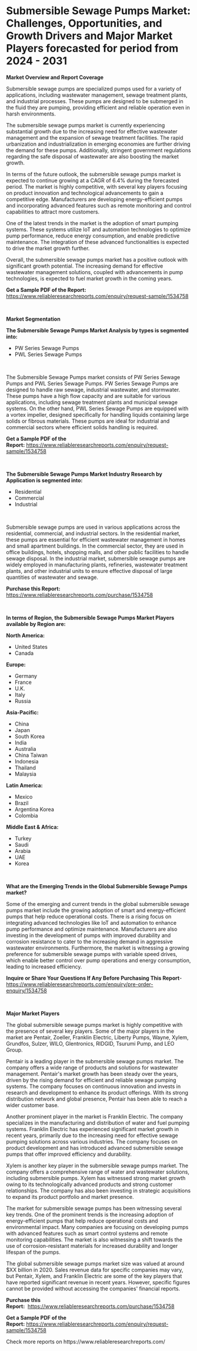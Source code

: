 <p><h1>Submersible Sewage Pumps Market: Challenges, Opportunities, and Growth Drivers and Major Market Players forecasted for period from 2024 - 2031</h1></p><p><strong>Market Overview and Report Coverage</strong></p>
<p><p>Submersible sewage pumps are specialized pumps used for a variety of applications, including wastewater management, sewage treatment plants, and industrial processes. These pumps are designed to be submerged in the fluid they are pumping, providing efficient and reliable operation even in harsh environments.</p><p>The submersible sewage pumps market is currently experiencing substantial growth due to the increasing need for effective wastewater management and the expansion of sewage treatment facilities. The rapid urbanization and industrialization in emerging economies are further driving the demand for these pumps. Additionally, stringent government regulations regarding the safe disposal of wastewater are also boosting the market growth.</p><p>In terms of the future outlook, the submersible sewage pumps market is expected to continue growing at a CAGR of 6.4% during the forecasted period. The market is highly competitive, with several key players focusing on product innovation and technological advancements to gain a competitive edge. Manufacturers are developing energy-efficient pumps and incorporating advanced features such as remote monitoring and control capabilities to attract more customers.</p><p>One of the latest trends in the market is the adoption of smart pumping systems. These systems utilize IoT and automation technologies to optimize pump performance, reduce energy consumption, and enable predictive maintenance. The integration of these advanced functionalities is expected to drive the market growth further.</p><p>Overall, the submersible sewage pumps market has a positive outlook with significant growth potential. The increasing demand for effective wastewater management solutions, coupled with advancements in pump technologies, is expected to fuel market growth in the coming years.</p></p>
<p><strong>Get a Sample PDF of the Report:</strong> <a href="https://www.reliableresearchreports.com/enquiry/request-sample/1534758">https://www.reliableresearchreports.com/enquiry/request-sample/1534758</a></p>
<p>&nbsp;</p>
<p><strong>Market Segmentation</strong></p>
<p><strong>The Submersible Sewage Pumps Market Analysis by types is segmented into:</strong></p>
<p><ul><li>PW Series Sewage Pumps</li><li>PWL Series Sewage Pumps</li></ul></p>
<p>&nbsp;</p>
<p><p>The Submersible Sewage Pumps market consists of PW Series Sewage Pumps and PWL Series Sewage Pumps. PW Series Sewage Pumps are designed to handle raw sewage, industrial wastewater, and stormwater. These pumps have a high flow capacity and are suitable for various applications, including sewage treatment plants and municipal sewage systems. On the other hand, PWL Series Sewage Pumps are equipped with a vortex impeller, designed specifically for handling liquids containing large solids or fibrous materials. These pumps are ideal for industrial and commercial sectors where efficient solids handling is required.</p></p>
<p><strong>Get a Sample PDF of the Report:</strong>&nbsp;<a href="https://www.reliableresearchreports.com/enquiry/request-sample/1534758">https://www.reliableresearchreports.com/enquiry/request-sample/1534758</a></p>
<p>&nbsp;</p>
<p><strong>The Submersible Sewage Pumps Market Industry Research by Application is segmented into:</strong></p>
<p><ul><li>Residential</li><li>Commercial</li><li>Industrial</li></ul></p>
<p>&nbsp;</p>
<p><p>Submersible sewage pumps are used in various applications across the residential, commercial, and industrial sectors. In the residential market, these pumps are essential for efficient wastewater management in homes and small apartment buildings. In the commercial sector, they are used in office buildings, hotels, shopping malls, and other public facilities to handle sewage disposal. In the industrial market, submersible sewage pumps are widely employed in manufacturing plants, refineries, wastewater treatment plants, and other industrial units to ensure effective disposal of large quantities of wastewater and sewage.</p></p>
<p><strong>Purchase this Report:</strong>&nbsp; <a href="https://www.reliableresearchreports.com/purchase/1534758">https://www.reliableresearchreports.com/purchase/1534758</a></p>
<p>&nbsp;</p>
<p><strong>In terms of Region, the Submersible Sewage Pumps Market Players available by Region are:</strong></p>
<p>
    <p> <strong> North America: </strong>
        <ul>
            <li>United States</li>
            <li>Canada</li>
        </ul>
        </p> 
    <p> <strong> Europe: </strong>
        <ul>
            <li>Germany</li>
            <li>France</li>
            <li>U.K.</li>
            <li>Italy</li>
            <li>Russia</li>
        </ul>
        </p> 
    <p> <strong> Asia-Pacific: </strong>
        <ul>
            <li>China</li>
            <li>Japan</li>
            <li>South Korea</li>
            <li>India</li>
            <li>Australia</li>
            <li>China Taiwan</li>
            <li>Indonesia</li>
            <li>Thailand</li>
            <li>Malaysia</li>
        </ul>
        </p> 
    <p> <strong> Latin America: </strong>
        <ul>
            <li>Mexico</li>
            <li>Brazil</li>
            <li>Argentina Korea</li>
            <li>Colombia</li>
        </ul>
        </p> 
    <p> <strong> Middle East & Africa: </strong>
        <ul>
            <li>Turkey</li>
            <li>Saudi</li>
            <li>Arabia</li>
            <li>UAE</li>
            <li>Korea</li>
        </ul>
    </p>
    </p>
<p>&nbsp;</p>
<p><strong>What are the Emerging Trends in the Global Submersible Sewage Pumps market?</strong></p>
<p><p>Some of the emerging and current trends in the global submersible sewage pumps market include the growing adoption of smart and energy-efficient pumps that help reduce operational costs. There is a rising focus on integrating advanced technologies like IoT and automation to enhance pump performance and optimize maintenance. Manufacturers are also investing in the development of pumps with improved durability and corrosion resistance to cater to the increasing demand in aggressive wastewater environments. Furthermore, the market is witnessing a growing preference for submersible sewage pumps with variable speed drives, which enable better control over pump operations and energy consumption, leading to increased efficiency.</p></p>
<p><strong>Inquire or Share Your Questions If Any Before Purchasing This Report</strong>- <a href="https://www.reliableresearchreports.com/enquiry/pre-order-enquiry/1534758">https://www.reliableresearchreports.com/enquiry/pre-order-enquiry/1534758</a></p>
<p>&nbsp;</p>
<p><strong>Major Market Players</strong></p>
<p><p>The global submersible sewage pumps market is highly competitive with the presence of several key players. Some of the major players in the market are Pentair, Zoeller, Franklin Electric, Liberty Pumps, Wayne, Xylem, Grundfos, Sulzer, WILO, Glentronics, RIDGID, Tsurumi Pump, and LEO Group. </p><p>Pentair is a leading player in the submersible sewage pumps market. The company offers a wide range of products and solutions for wastewater management. Pentair's market growth has been steady over the years, driven by the rising demand for efficient and reliable sewage pumping systems. The company focuses on continuous innovation and invests in research and development to enhance its product offerings. With its strong distribution network and global presence, Pentair has been able to reach a wider customer base. </p><p>Another prominent player in the market is Franklin Electric. The company specializes in the manufacturing and distribution of water and fuel pumping systems. Franklin Electric has experienced significant market growth in recent years, primarily due to the increasing need for effective sewage pumping solutions across various industries. The company focuses on product development and has introduced advanced submersible sewage pumps that offer improved efficiency and durability. </p><p>Xylem is another key player in the submersible sewage pumps market. The company offers a comprehensive range of water and wastewater solutions, including submersible pumps. Xylem has witnessed strong market growth owing to its technologically advanced products and strong customer relationships. The company has also been investing in strategic acquisitions to expand its product portfolio and market presence. </p><p>The market for submersible sewage pumps has been witnessing several key trends. One of the prominent trends is the increasing adoption of energy-efficient pumps that help reduce operational costs and environmental impact. Many companies are focusing on developing pumps with advanced features such as smart control systems and remote monitoring capabilities. The market is also witnessing a shift towards the use of corrosion-resistant materials for increased durability and longer lifespan of the pumps. </p><p>The global submersible sewage pumps market size was valued at around $XX billion in 2020. Sales revenue data for specific companies may vary, but Pentair, Xylem, and Franklin Electric are some of the key players that have reported significant revenue in recent years. However, specific figures cannot be provided without accessing the companies' financial reports.</p></p>
<p><strong>Purchase this Report:</strong>&nbsp;&nbsp;<a href="https://www.reliableresearchreports.com/purchase/1534758">https://www.reliableresearchreports.com/purchase/1534758</a></p>
<p></p>
<p><strong>Get a Sample PDF of the Report:</strong>&nbsp;<a href="https://www.reliableresearchreports.com/enquiry/request-sample/1534758">https://www.reliableresearchreports.com/enquiry/request-sample/1534758</a></p>
<p>Check more reports on https://www.reliableresearchreports.com/</p>